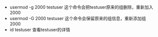 - usermod -g 2000  testuser 这个命令会把testuser原来的组删除，重新加入2000
- usermod -G 2000 testuser  这个命令会保留原来的组信息，重新添加组2000
- id testuser  查看testuser的详情
